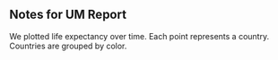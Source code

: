 ## Notes for UM Report

We plotted life expectancy over time. Each point represents a country. Countries are grouped by color. 